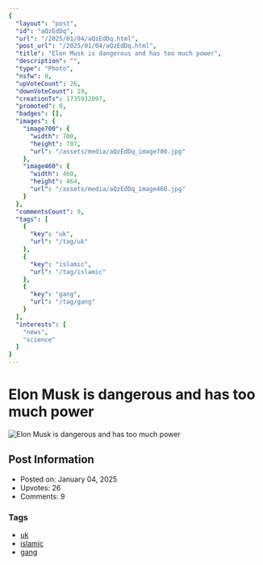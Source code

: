 ```yaml
---
{
  "layout": "post",
  "id": "aQzEdDq",
  "url": "/2025/01/04/aQzEdDq.html",
  "post_url": "/2025/01/04/aQzEdDq.html",
  "title": "Elon Musk is dangerous and has too much power",
  "description": "",
  "type": "Photo",
  "nsfw": 0,
  "upVoteCount": 26,
  "downVoteCount": 19,
  "creationTs": 1735932097,
  "promoted": 0,
  "badges": [],
  "images": {
    "image700": {
      "width": 700,
      "height": 707,
      "url": "/assets/media/aQzEdDq_image700.jpg"
    },
    "image460": {
      "width": 460,
      "height": 464,
      "url": "/assets/media/aQzEdDq_image460.jpg"
    }
  },
  "commentsCount": 9,
  "tags": [
    {
      "key": "uk",
      "url": "/tag/uk"
    },
    {
      "key": "islamic",
      "url": "/tag/islamic"
    },
    {
      "key": "gang",
      "url": "/tag/gang"
    }
  ],
  "interests": [
    "news",
    "science"
  ]
}
---
```


# Elon Musk is dangerous and has too much power

![Elon Musk is dangerous and has too much power](/assets/media/aQzEdDq_image700.jpg)

## Post Information

- Posted on: January 04, 2025
- Upvotes: 26
- Comments: 9

### Tags

- [uk](/tag/uk)
- [islamic](/tag/islamic)
- [gang](/tag/gang)
